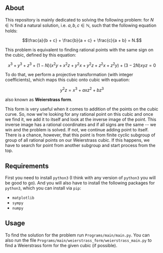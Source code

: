 ## About
This repository is mainly dedicated to solving the following problem: for 
$N \in \mathbb{N}$ find a natural solution, i.e. $a, b, c \in \mathbb{N}$,
such that the following equation holds:
```math
\frac{a}{b + c} + \frac{b}{a + c} + \frac{c}{a + b} = N.
```

This problem is equivalent to finding rational points with the same sign on
the cubic, defined by this equation:
```math
x^3 + y^3 + z^3 + (1 - N) (x^2 y + x^2 z + y^2 x + y^2 z + z^2 x + z^2 y) + (3 - 2 N) x y z = 0
```

To do that, we perform a projective transformation (with integer
coefficients), which maps this cubic onto cubic with equation:
```math
y^2 z = x^3 + a x z^2 + b z^3
```
also known as __Weierstrass form__.

This form is very useful when it comes to addition of the points on the cubic
curve. So, now we're looking for any rational point on this cubic and once we
find it, we add it to itself and look at the inverse image of the point. This
inverse image has a rational coordinates and if all signs are the same -- we
win and the problem is solved. If not, we continue adding point to itself.
There is a chance, however, that this point is from finite cyclic subgroup of
group of all rational points on our Weierstrass cubic. If this happens, we
have to search for point from another subgroup and start process from the top.


## Requirements
First you need to install `python3` (I think with any version of `python3` you 
will be good to go). And you will also have to install the following packages 
for `python3`, which you can install via `pip`: 
- `matplotlib`
- `sympy`
- `numpy`


## Usage
To find the solution for the problem run `Programs/main/main.py`. You can also
run the file `Programs/main/weierstrass_form/weierstrass_main.py` to find a
Weierstrass form for the given cubic (if possible).

